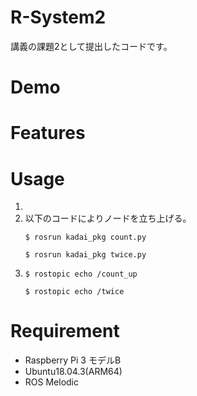 # R-System2
講義の課題2として提出したコードです。

# Demo

# Features

# Usage
1. 
1. 以下のコードによりノードを立ち上げる。
    ```
    $ rosrun kadai_pkg count.py
    ```
    ```
    $ rosrun kadai_pkg twice.py
    ```
2. 
    ```
    $ rostopic echo /count_up
    ```
    ```
    $ rostopic echo /twice
    ```

# Requirement
- Raspberry Pi 3 モデルB
- Ubuntu18.04.3(ARM64)
- ROS Melodic
